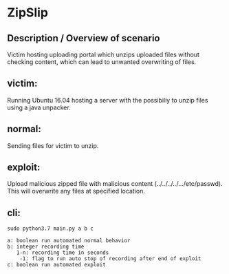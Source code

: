 # ZipSlip 

## Description / Overview of scenario
Victim hosting uploading portal which unzips uploaded files without checking content, which can lead to unwanted overwriting of files.

## victim:
Running Ubuntu 16.04 hosting a server with the possibiliy to unzip files using a java unpacker. 

## normal:
Sending files for victim to unzip.

## exploit:
Upload malicious zipped file with malicious content (../../../../.../etc/passwd). 
This will overwrite any files at specified location.

## cli:

    sudo python3.7 main.py a b c 
    
    a: boolean run automated normal behavior
    b: integer recording time
       1-n: recording time in seconds
        -1: flag to run auto stop of recording after end of exploit
    c: boolean run automated exploit